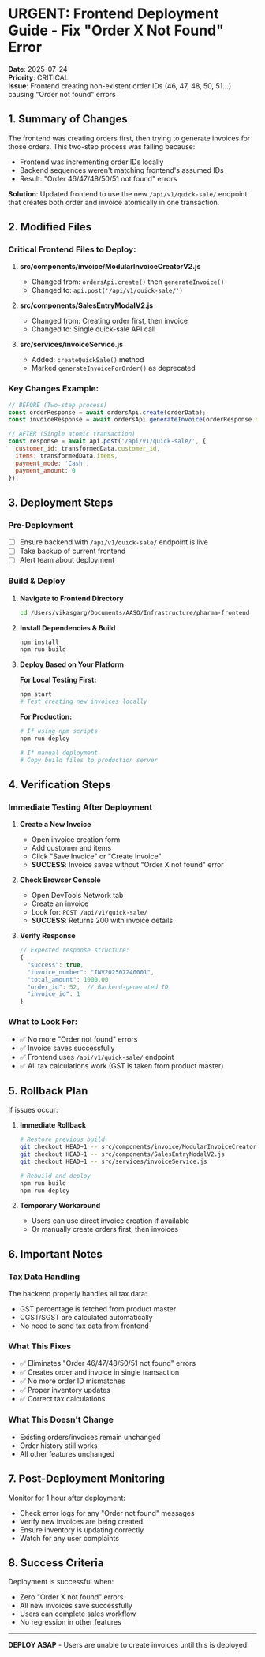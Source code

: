 # URGENT: Frontend Deployment Guide - Fix "Order X Not Found" Error

**Date**: 2025-07-24  
**Priority**: CRITICAL  
**Issue**: Frontend creating non-existent order IDs (46, 47, 48, 50, 51...) causing "Order not found" errors

## 1. Summary of Changes

The frontend was creating orders first, then trying to generate invoices for those orders. This two-step process was failing because:
- Frontend was incrementing order IDs locally
- Backend sequences weren't matching frontend's assumed IDs
- Result: "Order 46/47/48/50/51 not found" errors

**Solution**: Updated frontend to use the new `/api/v1/quick-sale/` endpoint that creates both order and invoice atomically in one transaction.

## 2. Modified Files

### Critical Frontend Files to Deploy:

1. **src/components/invoice/ModularInvoiceCreatorV2.js**
   - Changed from: `ordersApi.create()` then `generateInvoice()`
   - Changed to: `api.post('/api/v1/quick-sale/')`

2. **src/components/SalesEntryModalV2.js**
   - Changed from: Creating order first, then invoice
   - Changed to: Single quick-sale API call

3. **src/services/invoiceService.js**
   - Added: `createQuickSale()` method
   - Marked `generateInvoiceForOrder()` as deprecated

### Key Changes Example:
```javascript
// BEFORE (Two-step process)
const orderResponse = await ordersApi.create(orderData);
const invoiceResponse = await ordersApi.generateInvoice(orderResponse.data.order_id);

// AFTER (Single atomic transaction)
const response = await api.post('/api/v1/quick-sale/', {
  customer_id: transformedData.customer_id,
  items: transformedData.items,
  payment_mode: 'Cash',
  payment_amount: 0
});
```

## 3. Deployment Steps

### Pre-Deployment
- [ ] Ensure backend with `/api/v1/quick-sale/` endpoint is live
- [ ] Take backup of current frontend
- [ ] Alert team about deployment

### Build & Deploy

1. **Navigate to Frontend Directory**
   ```bash
   cd /Users/vikasgarg/Documents/AASO/Infrastructure/pharma-frontend
   ```

2. **Install Dependencies & Build**
   ```bash
   npm install
   npm run build
   ```

3. **Deploy Based on Your Platform**

   **For Local Testing First:**
   ```bash
   npm start
   # Test creating new invoices locally
   ```

   **For Production:**
   ```bash
   # If using npm scripts
   npm run deploy

   # If manual deployment
   # Copy build files to production server
   ```

## 4. Verification Steps

### Immediate Testing After Deployment

1. **Create a New Invoice**
   - Open invoice creation form
   - Add customer and items
   - Click "Save Invoice" or "Create Invoice"
   - **SUCCESS**: Invoice saves without "Order X not found" error

2. **Check Browser Console**
   - Open DevTools Network tab
   - Create an invoice
   - Look for: `POST /api/v1/quick-sale/`
   - **SUCCESS**: Returns 200 with invoice details

3. **Verify Response**
   ```javascript
   // Expected response structure:
   {
     "success": true,
     "invoice_number": "INV202507240001",
     "total_amount": 1000.00,
     "order_id": 52,  // Backend-generated ID
     "invoice_id": 1
   }
   ```

### What to Look For:
- ✅ No more "Order not found" errors
- ✅ Invoice saves successfully
- ✅ Frontend uses `/api/v1/quick-sale/` endpoint
- ✅ All tax calculations work (GST is taken from product master)

## 5. Rollback Plan

If issues occur:

1. **Immediate Rollback**
   ```bash
   # Restore previous build
   git checkout HEAD~1 -- src/components/invoice/ModularInvoiceCreatorV2.js
   git checkout HEAD~1 -- src/components/SalesEntryModalV2.js
   git checkout HEAD~1 -- src/services/invoiceService.js
   
   # Rebuild and deploy
   npm run build
   npm run deploy
   ```

2. **Temporary Workaround**
   - Users can use direct invoice creation if available
   - Or manually create orders first, then invoices

## 6. Important Notes

### Tax Data Handling
The backend properly handles all tax data:
- GST percentage is fetched from product master
- CGST/SGST are calculated automatically
- No need to send tax data from frontend

### What This Fixes
- ✅ Eliminates "Order 46/47/48/50/51 not found" errors
- ✅ Creates order and invoice in single transaction
- ✅ No more order ID mismatches
- ✅ Proper inventory updates
- ✅ Correct tax calculations

### What This Doesn't Change
- Existing orders/invoices remain unchanged
- Order history still works
- All other features unchanged

## 7. Post-Deployment Monitoring

Monitor for 1 hour after deployment:
- Check error logs for any "Order not found" messages
- Verify new invoices are being created
- Ensure inventory is updating correctly
- Watch for any user complaints

## 8. Success Criteria

Deployment is successful when:
- Zero "Order X not found" errors
- All new invoices save successfully
- Users can complete sales workflow
- No regression in other features

---

**DEPLOY ASAP** - Users are unable to create invoices until this is deployed!